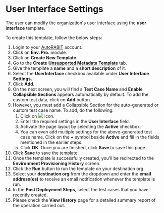 # User Interface Settings

The user can modify the organization's user interface using the **user interface** template.

To create this template, follow the below steps:

1. Login to your [AutoRABIT](https://www.autorabit.com/) account.
2. Click on **Env. Pro.** module.
3. Click on **Create New Template**.
4. Go to the **Create** [**Unsupported Metadata Template**](./) tab.
5. Give the template a **name** and a **short description** of it.
6. Select the **UserInterface** checkbox available under **User Interface Settings.**
7. Click **Add**.
8. On the next screen, you will find a **Test Case Name** and **Enable Collapsible Sections** appears automatically by default. To add the custom test data, click on **Add** button.&#x20;
9. However, you must add a Collapsible Section for the auto-generated or custom test case name. To add, do the following:
   1. Click on ![](https://cdn.document360.io/8711f4e7-c040-4616-aac9-d947f87e4619/Images/Documentation/image-1631619313556.png) icon.
   2. Enter the required settings in the **User Interface** field.&#x20;
   3. Activate the page layout by selecting the **Active** checkbox.&#x20;
   4. You can even add multiple settings for the above-generated test case name. Click on the **+** symbol beside **Active** and fill in the fields mentioned in the earlier steps.&#x20;
   5. Click **OK**. Once you are finished, click **Save** to save this page.
10. Click **Save** to save the template.
11. Once the template is successfully created, you'll be redirected to the **Environment Provisioning History** screen.
12. Click the **Run** button to run the template on your destination org.
13. Select your **destination org** from the dropdown and enter the **email address(es)** to receive an email notification whenever the template is run.
14. In the **Post Deployment Steps**, select the test cases that you have recently created.&#x20;
15. Please check the **View History** page for a detailed summary report of the operation carried out.
